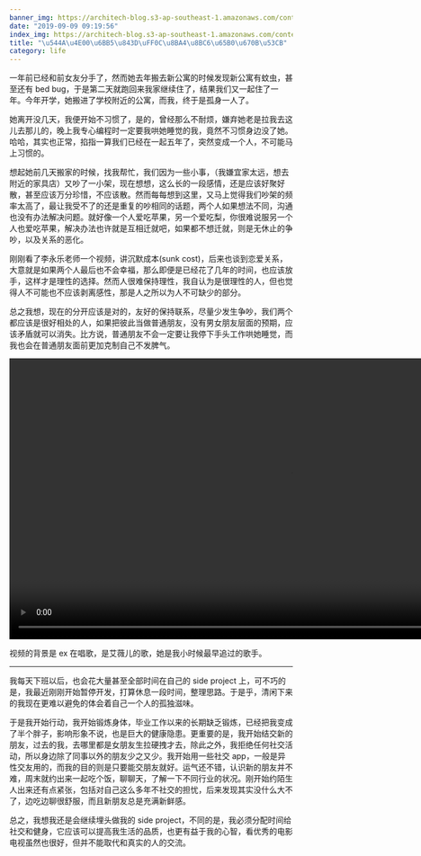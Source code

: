 ```yaml
---
banner_img: https://architech-blog.s3-ap-southeast-1.amazonaws.com/content/images/2019/09/IMG_1361.jpg
date: "2019-09-09 09:19:56"
index_img: https://architech-blog.s3-ap-southeast-1.amazonaws.com/content/images/2019/09/IMG_1361.jpg
title: "\u544A\u4E00\u6BB5\u843D\uFF0C\u8BA4\u8BC6\u65B0\u670B\u53CB"
category: life
---
```


一年前已经和前女友分手了，然而她去年搬去新公寓的时候发现新公寓有蚊虫，甚至还有 bed bug，于是第二天就跑回来我家继续住了，结果我们又一起住了一年。今年开学，她搬进了学校附近的公寓，而我，终于是孤身一人了。

她离开没几天，我便开始不习惯了，是的，曾经那么不耐烦，嫌弃她老是拉我去这儿去那儿的，晚上我专心编程时一定要我哄她睡觉的我，竟然不习惯身边没了她。哈哈，其实也正常，掐指一算我们已经在一起五年了，突然变成一个人，不可能马上习惯的。

想起她前几天搬家的时候，找我帮忙，我们因为一些小事，（我嫌宜家太远，想去附近的家具店）又吵了一小架，现在想想，这么长的一段感情，还是应该好聚好散，甚至应该万分珍惜，不应该散。然而每每想到这里，又马上觉得我们吵架的频率太高了，最让我受不了的还是重复的吵相同的话题，两个人如果想法不同，沟通也没有办法解决问题。就好像一个人爱吃苹果，另一个爱吃梨，你很难说服另一个人也爱吃苹果，解决办法也许就是互相迁就吧，如果都不想迁就，则是无休止的争吵，以及关系的恶化。

刚刚看了李永乐老师一个视频，讲沉默成本(sunk cost)，后来也谈到恋爱关系，大意就是如果两个人最后也不会幸福，那么即便是已经花了几年的时间，也应该放手，这样才是理性的选择。然而人很难保持理性，我自认为是很理性的人，但也觉得人不可能也不应该剥离感性，那是人之所以为人不可缺少的部分。

总之我想，现在的分开应该是对的，友好的保持联系，尽量少发生争吵，我们两个都应该是很好相处的人，如果把彼此当做普通朋友，没有男女朋友层面的预期，应该矛盾就可以消失。比方说，普通朋友不会一定要让我停下手头工作哄她睡觉，而我也会在普通朋友面前更加克制自己不发脾气。

<video height="500px" controls="true" allowfullscreen="true">
    <source src="https://architech-blog.s3-ap-southeast-1.amazonaws.com/video/cat_walk_down.mov">
</video>

视频的背景是 ex 在唱歌，是艾薇儿的歌，她是我小时候最早追过的歌手。

---

我每天下班以后，也会花大量甚至全部时间在自己的 side project 上，可不巧的是，我最近刚刚开始暂停开发，打算休息一段时间，整理思路。于是乎，清闲下来的我现在更难以避免的体会着自己一个人的孤独滋味。

于是我开始行动，我开始锻炼身体，毕业工作以来的长期缺乏锻炼，已经把我变成了半个胖子，影响形象不说，也是巨大的健康隐患。更重要的是，我开始结交新的朋友，过去的我，去哪里都是女朋友生拉硬拽才去，除此之外，我拒绝任何社交活动，所以身边除了同事以外的朋友少之又少。我开始用一些社交 app，一般是异性交友用的，而我的目的则是只要能交朋友就好。运气还不错，认识新的朋友并不难，周末就约出来一起吃个饭，聊聊天，了解一下不同行业的状况。刚开始约陌生人出来还有点紧张，包括对自己这么多年不社交的担忧，后来发现其实没什么大不了，边吃边聊很舒服，而且新朋友总是充满新鲜感。

总之，我想我还是会继续埋头做我的 side project，不同的是，我必须分配时间给社交和健身，它应该可以提高我生活的品质，也更有益于我的心智，看优秀的电影电视虽然也很好，但并不能取代和真实的人的交流。
